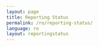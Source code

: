 ```yaml
---
layout: page
title: Reporting Status
permalink: /ro/reporting-status/
language: ro
layout: reportingstatus
---
```

